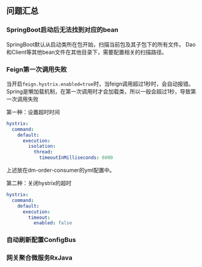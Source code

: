 ## 问题汇总

### SpringBoot启动后无法找到对应的bean
SpringBoot默认从启动类所在包开始，扫描当前包及其子包下的所有文件。
Dao和Client等其他bean文件在其他目录下，需要配置相关的扫描路径。

### Feign第一次调用失败
当开启`feign.hystrix.enabled=true`时，当feign调用超过1秒时，会自动报错。
Spring是懒加载机制，在第一次调用时才会加载类，所以一般会超过1秒，导致第一次调用失败

第一种：设置超时时间
```yaml
hystrix:
  command:
    default:
      execution:
        isolation:
          thread:
            timeoutInMilliseconds: 6000
```
上述放在dm-order-consumer的yml配置中。

第二种：关闭hystrix的超时
```yaml
hystrix:
  command:
    default:
      execution:
        timeout: 
          enabled: false
```

### 自动刷新配置ConfigBus


### 网关聚合微服务RxJava

